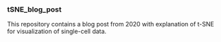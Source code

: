### tSNE_blog_post
This repository contains a blog post from 2020 with explanation of t-SNE for visualization of single-cell data.
